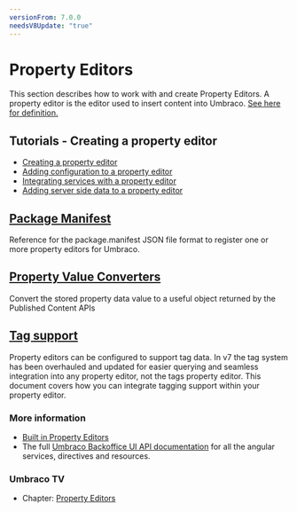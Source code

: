 ```yaml
---
versionFrom: 7.0.0
needsV8Update: "true"
---
```


# Property Editors

This section describes how to work with and create Property Editors. A property editor is the editor used to insert content into Umbraco. [See here for definition.](../../Getting-Started/Backoffice/Property-Editors/)

## Tutorials - Creating a property editor

* [Creating a property editor](../../Tutorials/Creating-a-Property-Editor/)
* [Adding configuration to a property editor](../../Tutorials/Creating-a-Property-Editor/part-2.md)
* [Integrating services with a property editor](../../Tutorials/Creating-a-Property-Editor/part-3.md)
* [Adding server side data to a property editor](../../Tutorials/Creating-a-Property-Editor/part-4.md)

## [Package Manifest](package-manifest.md)

Reference for the package.manifest JSON file format to register one or more property editors for Umbraco.

## [Property Value Converters](value-converters.md)

Convert the stored property data value to a useful object returned by the Published Content APIs

## [Tag support](tag-support.md)

Property editors can be configured to support tag data. In v7 the tag system has been overhauled and updated for easier querying and seamless integration into any property editor, not the tags property editor. This document covers how you can integrate tagging support within your property editor.

### More information
- [Built in Property Editors](../../Getting-Started/Backoffice/Property-Editors/Built-in-Property-Editors/)
- The full [Umbraco Backoffice UI API documentation](../../../apidocs/v8/ui/) for all the angular services, directives and resources.

### Umbraco TV
- Chapter: [Property Editors](https://umbraco.tv/videos/umbraco-v7/developer/extending/property-editors/)
